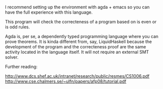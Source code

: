 I recommend setting up the environment with agda + emacs so you can have the full experience with this language.

This program will check the correcteness of a program based on is even or is odd rules. 

Agda is, per se, a dependently typed programming language where you can prove theorems. It is kinda different from, say, LiquidHaskell because the development of the program and the correcteness proof are the same activity located in the language itself. It will not require an external SMT solver.

Further reading:

http://www.dcs.shef.ac.uk/intranet/research/public/resmes/CS1006.pdf
http://www.cse.chalmers.se/~ulfn/papers/afp08/tutorial.pdf

